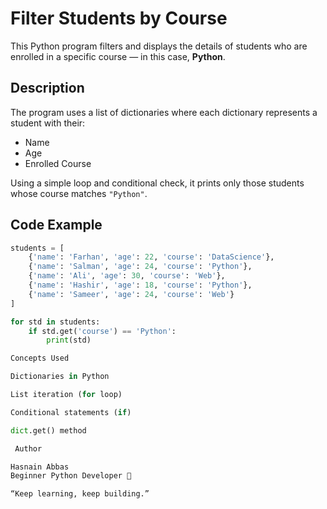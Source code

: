 # Filter Students by Course

This Python program filters and displays the details of students who are enrolled in a specific course — in this case, **Python**.

##  Description

The program uses a list of dictionaries where each dictionary represents a student with their:
- Name  
- Age  
- Enrolled Course  

Using a simple loop and conditional check, it prints only those students whose course matches `"Python"`.

##  Code Example

```python
students = [
    {'name': 'Farhan', 'age': 22, 'course': 'DataScience'},
    {'name': 'Salman', 'age': 24, 'course': 'Python'},
    {'name': 'Ali', 'age': 30, 'course': 'Web'},
    {'name': 'Hashir', 'age': 18, 'course': 'Python'},
    {'name': 'Sameer', 'age': 24, 'course': 'Web'}
]

for std in students:
    if std.get('course') == 'Python':
        print(std)

Concepts Used

Dictionaries in Python

List iteration (for loop)

Conditional statements (if)

dict.get() method

 Author

Hasnain Abbas
Beginner Python Developer 🐍

“Keep learning, keep building.”
